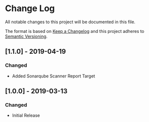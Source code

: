 # Change Log
All notable changes to this project will be documented in this file.

The format is based on [Keep a Changelog](http://keepachangelog.com/)
and this project adheres to [Semantic Versioning](http://semver.org/).


## [1.1.0] - 2019-04-19
### Changed
- Added Sonarqube Scanner Report Target


## [1.0.0] - 2019-03-13
### Changed
- Initial Release
